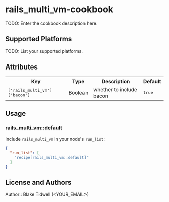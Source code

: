 # rails_multi_vm-cookbook

TODO: Enter the cookbook description here.

## Supported Platforms

TODO: List your supported platforms.

## Attributes

<table>
  <tr>
    <th>Key</th>
    <th>Type</th>
    <th>Description</th>
    <th>Default</th>
  </tr>
  <tr>
    <td><tt>['rails_multi_vm']['bacon']</tt></td>
    <td>Boolean</td>
    <td>whether to include bacon</td>
    <td><tt>true</tt></td>
  </tr>
</table>

## Usage

### rails_multi_vm::default

Include `rails_multi_vm` in your node's `run_list`:

```json
{
  "run_list": [
    "recipe[rails_multi_vm::default]"
  ]
}
```

## License and Authors

Author:: Blake Tidwell (<YOUR_EMAIL>)

